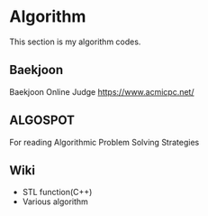  Algorithm
===================
This section is my algorithm codes.

## Baekjoon
Baekjoon Online Judge <https://www.acmicpc.net/>

## ALGOSPOT
For reading Algorithmic Problem Solving Strategies

## Wiki
- STL function(C++)
- Various algorithm
